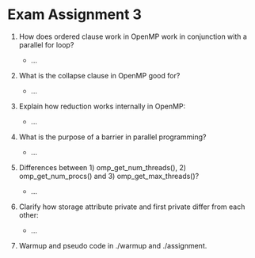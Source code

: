 # Exam Assignment 3

1. How does ordered clause work in OpenMP work in conjunction with a parallel for loop?

    * ...

2. What is the collapse clause in OpenMP good for?

    * ...

3. Explain how reduction works internally in OpenMP:

    * ...

4. What is the purpose of a barrier in parallel programming?

    * ...

5. Differences between 1) omp_get_num_threads(), 2) omp_get_num_procs() and 3) omp_get_max_threads()?

    * ...

6. Clarify how storage attribute private and first private differ from each other:

    * ...

7. Warmup and pseudo code in ./warmup and ./assignment.